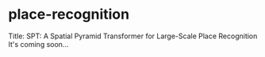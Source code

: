# place-recognition
Title: SPT: A Spatial Pyramid Transformer for Large-Scale Place Recognition
It's coming soon...
